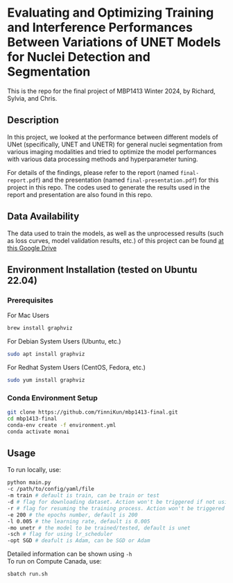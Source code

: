 <!--
 * @Author: Chris Xiao yl.xiao@mail.utoronto.ca
 * @Date: 2024-03-31 01:14:18
 * @LastEditors: Chris Xiao yl.xiao@mail.utoronto.ca
 * @LastEditTime: 2024-03-31 22:30:53
 * @FilePath: /mbp1413-final/README.md
 * @Description: README file for the final project of MBP1413 Winter 2024
 * I Love IU
 * Copyright (c) 2024 by Chris Xiao yl.xiao@mail.utoronto.ca, All Rights Reserved. 
-->
# Evaluating and Optimizing Training and Interference Performances Between Variations of UNET Models for Nuclei Detection and Segmentation
This is the repo for the final project of MBP1413 Winter 2024, by Richard, Sylvia, and Chris. 

## Description
In this project, we looked at the performance between different models of UNet (specifically, UNET and UNETR) for general nuclei segmentation from various imaging modalities and tried to optimize the model performances with various data processing methods and hyperparameter tuning.

For details of the findings, please refer to the report (named `final-report.pdf`) and the presentation (named `final-presentation.pdf`) for this project in this repo. The codes used to generate the results used in the report and presentation are also found in this repo.

## Data Availability
The data used to train the models, as well as the unprocessed results (such as loss curves, model validation results, etc.) of this project can be found [at this Google Drive](https://drive.google.com/drive/folders/1Gf1jCM_4Zove3mqOsA3wmld1ZJUHG08A?usp=sharing)

## Environment Installation (tested on Ubuntu 22.04)
### Prerequisites
For Mac Users
```bash
brew install graphviz
```
For Debian System Users (Ubuntu, etc.)
```bash
sudo apt install graphviz
```
For Redhat System Users (CentOS, Fedora, etc.)
```bash
sudo yum install graphviz
```
### Conda Environment Setup
```bash
git clone https://github.com/YinniKun/mbp1413-final.git
cd mbp1413-final
conda-env create -f environment.yml
conda activate monai
```

## Usage
To run locally, use:
```bash
python main.py
-c /path/to/config/yaml/file
-m train # default is train, can be train or test
-d # flag for downloading dataset. Action won't be triggered if not using this flag
-r # flag for resuming the training process. Action won't be triggered if not using this flag
-e 200 # the epochs number, default is 200
-l 0.005 # the learning rate, default is 0.005 
-mo unetr # the model to be trained/tested, default is unet
-sch # flag for using lr_scheduler
-opt SGD # deafult is Adam, can be SGD or Adam
```
Detailed information can be shown using ```-h```\
To run on Compute Canada, use:
```bash
sbatch run.sh
```

